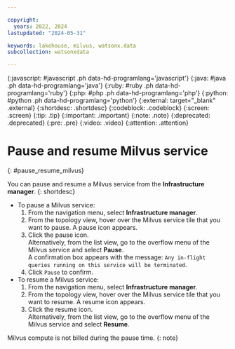 ```yaml
---

copyright:
  years: 2022, 2024
lastupdated: "2024-05-31"

keywords: lakehouse, milvus, watsonx.data
subcollection: watsonxdata

---
```


{:javascript: #javascript .ph data-hd-programlang='javascript'}
{:java: #java .ph data-hd-programlang='java'}
{:ruby: #ruby .ph data-hd-programlang='ruby'}
{:php: #php .ph data-hd-programlang='php'}
{:python: #python .ph data-hd-programlang='python'}
{:external: target="_blank" .external}
{:shortdesc: .shortdesc}
{:codeblock: .codeblock}
{:screen: .screen}
{:tip: .tip}
{:important: .important}
{:note: .note}
{:deprecated: .deprecated}
{:pre: .pre}
{:video: .video}
{:attention: .attention}

# Pause and resume Milvus service
{: #pause_resume_milvus}

You can pause and resume a Milvus service from the **Infrastructure manager**.
{: shortdesc}

- To pause a Milvus service:
   1. From the navigation menu, select **Infrastructure manager**.
   1. From the topology view, hover over the Milvus service tile that you want to pause. A pause icon appears.
   1. Click the pause icon. \
      Alternatively, from the list view, go to the overflow menu of the Milvus service and select **Pause**. \
   A confirmation box appears with the message: `Any in-flight queries running on this service will be terminated`.
   1. Click `Pause` to confirm.
- To resume a Milvus service:
   1. From the navigation menu, select **Infrastructure manager**.
   1. From the topology view, hover over the Milvus service tile that you want to resume. A resume icon appears.
   1. Click the resume icon. \
      Alternatively, from the list view, go to the overflow menu of the Milvus service and select **Resume**.

Milvus compute is not billed during the pause time.
{: note}
